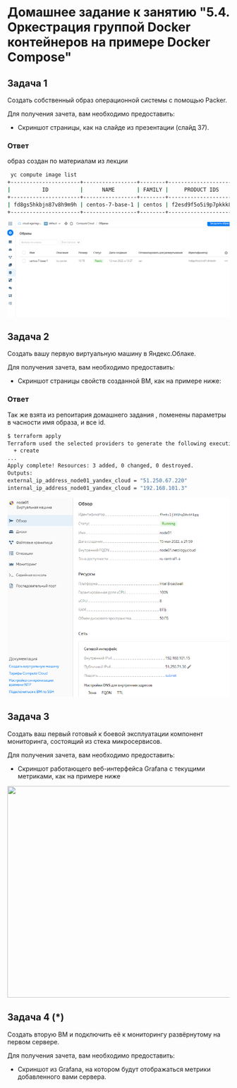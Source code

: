 # Домашнее задание к занятию "5.4. Оркестрация группой Docker контейнеров на примере Docker Compose"


## Задача 1

Создать собственный образ операционной системы с помощью Packer.

Для получения зачета, вам необходимо предоставить:
- Скриншот страницы, как на слайде из презентации (слайд 37).
### Ответ
образ создан по материалам из лекции
```bash
 yc compute image list
+----------------------+-----------------+--------+----------------------+--------+
|          ID          |      NAME       | FAMILY |     PRODUCT IDS      | STATUS |
+----------------------+-----------------+--------+----------------------+--------+
| fd8gs5hkbjn87v8h9m9h | centos-7-base-1 | centos | f2esd9f5o5i9p7pkkk8k | READY  |
+----------------------+-----------------+--------+----------------------+--------+
```
<p align="center">
  <img src="./541.PNG">
</p>

## Задача 2

Создать вашу первую виртуальную машину в Яндекс.Облаке.

Для получения зачета, вам необходимо предоставить:
- Скриншот страницы свойств созданной ВМ, как на примере ниже:
### Ответ
Так же взята из репоитария домашнего задания , поменены параметры в часности имя образа, и все id.
```bash
$ terraform apply   
Terraform used the selected providers to generate the following execution plan. Resource actions are indicated with the following symbols:
  + create
...
Apply complete! Resources: 3 added, 0 changed, 0 destroyed.
Outputs:
external_ip_address_node01_yandex_cloud = "51.250.67.220"
internal_ip_address_node01_yandex_cloud = "192.168.101.3"
```
<p align="center">
  <img src="./5421.PNG">
</p>

## Задача 3

Создать ваш первый готовый к боевой эксплуатации компонент мониторинга, состоящий из стека микросервисов.

Для получения зачета, вам необходимо предоставить:
- Скриншот работающего веб-интерфейса Grafana с текущими метриками, как на примере ниже
<p align="center">
  <img width="800" height="480" src="./">
</p>

## Задача 4 (*)

Создать вторую ВМ и подключить её к мониторингу развёрнутому на первом сервере.

Для получения зачета, вам необходимо предоставить:
- Скриншот из Grafana, на котором будут отображаться метрики добавленного вами сервера.
